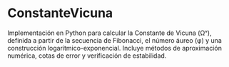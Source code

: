 # ConstanteVicuna
Implementación en Python para calcular la Constante de Vicuna (Ωᵛ), definida a partir de la secuencia de Fibonacci, el número áureo (φ) y una construcción logarítmico-exponencial. Incluye métodos de aproximación numérica, cotas de error y verificación de estabilidad.
